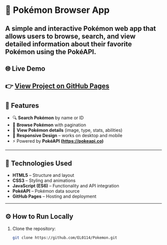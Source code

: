 # 🧩 Pokémon Browser App

A simple and interactive Pokémon web app that allows users to browse, search, and view detailed information about their favorite Pokémon using the **PokéAPI**.
---
## 🌐 Live Demo
👉 [View Project on GitHub Pages](https://el0114.github.io/Pokemon/)
---
## 📜 Features
- 🔍 **Search Pokémon** by name or ID  
- 🧭 **Browse Pokémon** with pagination  
- 📸 **View Pokémon details** (image, type, stats, abilities)  
- 📱 **Responsive Design** – works on desktop and mobile  
- ⚡ Powered by **PokéAPI (https://pokeapi.co)**  
---
## 🧠 Technologies Used
- **HTML5** – Structure and layout  
- **CSS3** – Styling and animations  
- **JavaScript (ES6)** – Functionality and API integration  
- **PokéAPI** – Pokémon data source  
- **GitHub Pages** – Hosting and deployment  
---
## ⚙️ How to Run Locally
1. Clone the repository:
   ```bash
   git clone https://github.com/EL0114/Pokemon.git
